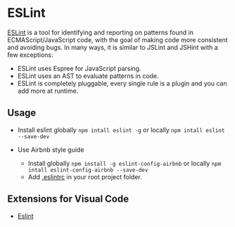 # ESLint

[ESLint](https://eslint.org/docs/user-guide/getting-started) is a tool for identifying and reporting on patterns found in ECMAScript/JavaScript code, with the goal of making code more consistent and avoiding bugs. In many ways, it is similar to JSLint and JSHint with a few exceptions:

* ESLint uses Espree for JavaScript parsing.
* ESLint uses an AST to evaluate patterns in code.
* ESLint is completely pluggable, every single rule is a plugin and you can add more at runtime.

## Usage

* Install eslint globally `npm intall eslint -g` or locally `npm intall eslint --save-dev`

* Use Airbnb style guide
  * Install globally `npm install -g eslint-config-airbnb` or locally `npm intall eslint-config-airbnb --save-dev`
  * Add [.eslintrc](.eslintrc.json) in your root project folder.

## Extensions for Visual Code

* [Eslint](https://marketplace.visualstudio.com/items?itemName=dbaeumer.vscode-eslint)
